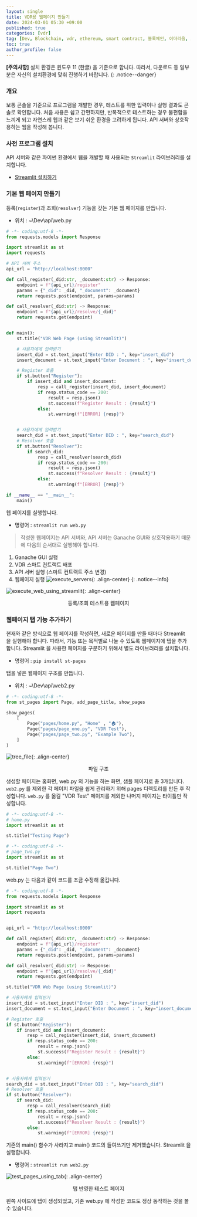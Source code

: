 ```yaml
---
layout: single
title: VDR용 웹페이지 만들기
date: 2024-03-01 05:30 +09:00
published: true
categories: [vdr]
tag: [Dev, Blockchain, vdr, ethereum, smart contract, 블록체인, 이더리움, 스마트 컨트랙트, SSI, DID, API, API 서버, Python, 파이썬, Streamlit, 스트림릿]
toc: true
author_profile: false
---
```


**[주의사항]** 
설치 환경은 윈도우 11 (한글) 을 기준으로 합니다. 따라서, 다운로드 등 일부분은 자신의 설치환경에 맞춰 진행하기 바랍니다.
{: .notice--danger} 

### 개요

보통 콘솔을 기준으로 프로그램을 개발한 경우, 테스트를 위한 입력이나 실행 결과도 콘솔로 확인합니다. 
처음 사용은 쉽고 간편하지만, 반복적으로 테스트하는 경우 불편함을 느끼게 되고 자연스레 웹과 같은 보기 쉬운 환경을 고려하게 됩니다. 
API 서버와 상호작용하는 웹을 작성해 봅니다. 

### 사전 프로그램 설치

API 서버와 같은 파이썬 환경에서 웹을 개발할 때 사용되는 `Streamlit` 라이브러리를 설치합니다. 

- [Streamlit 설치하기](https://keitechnote.github.io/dev/dev-install-streamlit/)

### 기본 웹 페이지 만들기

등록(`register`)과 조회(`resolver`) 기능을 갖는 기본 웹 페이지를 만듭니다. 

- 위치 : ~\Dev\api\web.py

```python
# -*- coding:utf-8 -*-
from requests.models import Response

import streamlit as st
import requests

# API 서버 주소
api_url = "http://localhost:8000"

def call_register(_did:str, _document:str) -> Response:
    endpoint = f"{api_url}/register"
    params = {"_did": _did, "_document": _document}
    return requests.post(endpoint, params=params)

def call_resolver(_did:str) -> Response:
    endpoint = f"{api_url}/resolve/{_did}"
    return requests.get(endpoint)


def main():
    st.title("VDR Web Page (using Streamlit)")

    # 사용자에게 입력받기
    insert_did = st.text_input("Enter DID : ", key="insert_did")
    insert_document = st.text_input("Enter Document : ", key="insert_document")

    # Register 호출
    if st.button("Register"):
        if insert_did and insert_document:
            resp = call_register(insert_did, insert_document)
            if resp.status_code == 200:
                result = resp.json()
                st.success(f"Register Result : {result}")
            else:
                st.warning(f"[ERROR] {resp}")


    # 사용자에게 입력받기
    search_did = st.text_input("Enter DID : ", key="search_did")
    # Resolver 호출
    if st.button("Resolver"):
        if search_did:
            resp = call_resolver(search_did)
            if resp.status_code == 200:
                result = resp.json()
                st.success(f"Resolver Result : {result}")
            else:
                st.warning(f"[ERROR] {resp}")

if __name__ == "__main__":
    main()
```

웹 페이지를 실행합니다. 

- 명령어 : `streamlit run web.py`

> 작성한 웹페이지는 API 서버와, API 서버는 Ganache GUI와 상호작용하기 때문에 다음의 순서대로 실행해야 합니다. 
1. Ganache GUI 실행
2. VDR 스마트 컨트랙트 배포
3. API 서버 실행 (스마트 컨트랙트 주소 변경)
4. 웹페이지 실행
![execute_servers](/assets/images/2024-03-01-execute-servers.png){: .align-center}
{: .notice--info} 

![execute_web_using_streamlit](/assets/images/2024-03-01-execute-servers.png){: .align-center}
<p style="text-align: center;">등록/조회 테스트용 웹페이지</p>

### 웹페이지 탭 기능 추가하기

현재와 같은 방식으로 웹 페이지를 작성하면, 새로운 페이지를 만들 때마다 Streamlit 을 실행해야 합니다. 
따라서, 기능 또는 목적별로 나눌 수 있도록 웹페이지에 탭을 추가합니다. 
Streamlit 을 사용한 페이지를 구분하기 위해서 별도 라이브러리를 설치합니다. 

- 명령어 : `pip install st-pages`

탭을 넣은 웹페이지 구조를 만듭니다.

- 위치 : ~\Dev\api\web2.py

```python
# -*- coding:utf-8 -*-
from st_pages import Page, add_page_title, show_pages

show_pages(
    [
        Page("pages/home.py", "Home" , "🏠"),
        Page("pages/page_one.py", "VDR Test"),
        Page("pages/page_two.py", "Example Two"),
    ]
)
```

![tree_file](/assets/images/2024-03-01-tree-files.png){: .align-center}
<p style="text-align: center;">파일 구조</p>


생성할 페이지는 홈화면, web.py 의 기능을 하는 화면, 샘플 페이지로 총 3개입니다.
`web2.py` 를 제외한 각 페이지 파일을 쉽게 관리하기 위해 pages 디렉토리를 만든 후 작성합니다.
`web.py` 를 옮길 "VDR Test" 페이지를 제외한 나머지 페이지는 타이틀만 작성합니다. 

```python
# -*- coding:utf-8 -*-
# home.py
import streamlit as st

st.title("Testing Page")

# -*- coding:utf-8 -*-
# page_two.py
import streamlit as st

st.title("Page Two")
```

web.py 는 다음과 같이 코드를 조금 수정해 옮깁니다.

```python
# -*- coding:utf-8 -*-
from requests.models import Response

import streamlit as st
import requests


api_url = "http://localhost:8000"

def call_register(_did:str, _document:str) -> Response:
    endpoint = f"{api_url}/register"
    params = {"_did": _did, "_document": _document}
    return requests.post(endpoint, params=params)

def call_resolver(_did:str) -> Response:
    endpoint = f"{api_url}/resolve/{_did}"
    return requests.get(endpoint)

st.title("VDR Web Page (using Streamlit)")

# 사용자에게 입력받기
insert_did = st.text_input("Enter DID : ", key="insert_did")
insert_document = st.text_input("Enter Document : ", key="insert_document")

# Register 호출
if st.button("Register"):
    if insert_did and insert_document:
        resp = call_register(insert_did, insert_document)
        if resp.status_code == 200:
            result = resp.json()
            st.success(f"Register Result : {result}")
        else:
            st.warning(f"[ERROR] {resp}")


# 사용자에게 입력받기
search_did = st.text_input("Enter DID : ", key="search_did")
# Resolver 호출
if st.button("Resolver"):
    if search_did:
        resp = call_resolver(search_did)
        if resp.status_code == 200:
            result = resp.json()
            st.success(f"Resolver Result : {result}")
        else:
            st.warning(f"[ERROR] {resp}")
```

기존의 main() 함수가 사라지고 main() 코드의 들여쓰기만 제거했습니다. 
Streamlit 을 실행합니다.

- 명령어 : `streamlit run web2.py`

![test_pages_using_tab](/assets/images/2024-03-01-test-pages-using-tab.png){: .align-center}
<p style="text-align: center;">탭 반영한 테스트 페이지</p>

왼쪽 사이드에 탭이 생성되었고, 기존 web.py 에 작성한 코드도 정상 동작하는 것을 볼 수 있습니다. 

